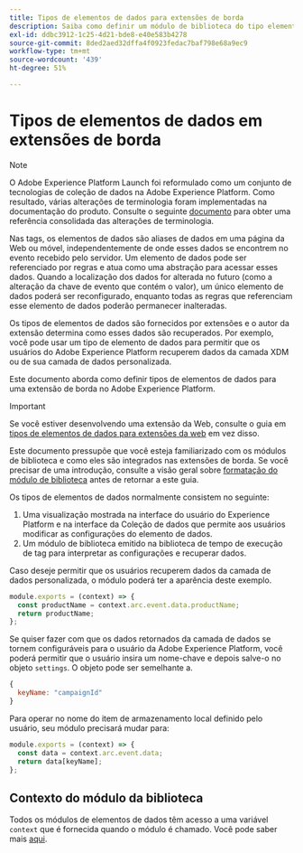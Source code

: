 ```yaml
---
title: Tipos de elementos de dados para extensões de borda
description: Saiba como definir um módulo de biblioteca do tipo elemento de dados para uma extensão de tag em uma propriedade de ponta.
exl-id: ddbc3912-1c25-4d21-bde8-e40e583b4278
source-git-commit: 8ded2aed32dffa4f0923fedac7baf798e68a9ec9
workflow-type: tm+mt
source-wordcount: '439'
ht-degree: 51%

---
```


# Tipos de elementos de dados em extensões de borda

>[!NOTE]
>
>O Adobe Experience Platform Launch foi reformulado como um conjunto de tecnologias de coleção de dados na Adobe Experience Platform. Como resultado, várias alterações de terminologia foram implementadas na documentação do produto. Consulte o seguinte [documento](../../term-updates.md) para obter uma referência consolidada das alterações de terminologia.

Nas tags, os elementos de dados são aliases de dados em uma página da Web ou móvel, independentemente de onde esses dados se encontrem no evento recebido pelo servidor. Um elemento de dados pode ser referenciado por regras e atua como uma abstração para acessar esses dados. Quando a localização dos dados for alterada no futuro (como a alteração da chave de evento que contém o valor), um único elemento de dados poderá ser reconfigurado, enquanto todas as regras que referenciam esse elemento de dados poderão permanecer inalteradas.

Os tipos de elementos de dados são fornecidos por extensões e o autor da extensão determina como esses dados são recuperados. Por exemplo, você pode usar um tipo de elemento de dados para permitir que os usuários do Adobe Experience Platform recuperem dados da camada XDM ou de sua camada de dados personalizada.

Este documento aborda como definir tipos de elementos de dados para uma extensão de borda no Adobe Experience Platform.

>[!IMPORTANT]
>
>Se você estiver desenvolvendo uma extensão da Web, consulte o guia em [tipos de elementos de dados para extensões da web](../web/data-element-types.md) em vez disso.
>
>Este documento pressupõe que você esteja familiarizado com os módulos de biblioteca e como eles são integrados nas extensões de borda. Se você precisar de uma introdução, consulte a visão geral sobre [formatação do módulo de biblioteca](./format.md) antes de retornar a este guia.

Os tipos de elementos de dados normalmente consistem no seguinte:

1. Uma visualização mostrada na interface do usuário do Experience Platform e na interface da Coleção de dados que permite aos usuários modificar as configurações do elemento de dados.
2. Um módulo de biblioteca emitido na biblioteca de tempo de execução de tag para interpretar as configurações e recuperar dados.

Caso deseje permitir que os usuários recuperem dados da camada de dados personalizada, o módulo poderá ter a aparência deste exemplo.

```js
module.exports = (context) => {
  const productName = context.arc.event.data.productName;
  return productName;
};
```

Se quiser fazer com que os dados retornados da camada de dados se tornem configuráveis para o usuário da Adobe Experience Platform, você poderá permitir que o usuário insira um nome-chave e depois salve-o no objeto `settings`. O objeto pode ser semelhante a.

```js
{
  keyName: "campaignId"
}
```

Para operar no nome do item de armazenamento local definido pelo usuário, seu módulo precisará mudar para:

```js
module.exports = (context) => {
  const data = context.arc.event.data;
  return data[keyName];
};
```

## Contexto do módulo da biblioteca

Todos os módulos de elementos de dados têm acesso a uma variável `context` que é fornecida quando o módulo é chamado. Você pode saber mais [aqui](./context.md).
